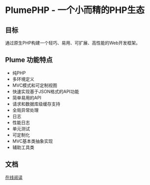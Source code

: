 # PlumePHP - 一个小而精的PHP生态

## 目标

通过原生PHP构建一个轻巧、易用、可扩展、高性能的Web开发框架。

## Plume 功能特点

- 纯PHP
- 多环境定义
- MVC模式和可定制视图
- 快速实现基于JSON格式的API功能
- 简单易用的API
- 请求和数据库级缓存支持
- 全局异常处理
- 日志
- 性能日志
- 单元测试
- 可定制化
- MVC基本类抽象实现
- 辅助工具类

## 文档

[在线阅读](install/SUMMARY.md)